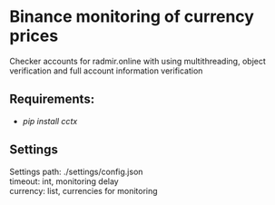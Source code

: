# Binance monitoring of currency prices
Checker accounts for radmir.online with using multithreading, object verification and full account information verification
## Requirements:
- *pip install cctx*
## Settings
Settings path: ./settings/config.json  
timeout: int, monitoring delay  
currency: list, currencies for monitoring
